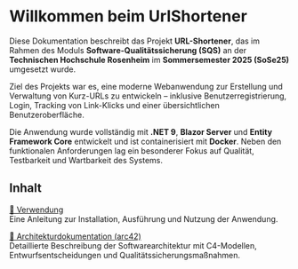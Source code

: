 # Willkommen beim UrlShortener

Diese Dokumentation beschreibt das Projekt **URL-Shortener**, das im Rahmen des Moduls **Software-Qualitätssicherung (SQS)** an der **Technischen Hochschule Rosenheim** im **Sommersemester 2025 (SoSe25)** umgesetzt wurde.

Ziel des Projekts war es, eine moderne Webanwendung zur Erstellung und Verwaltung von Kurz-URLs zu entwickeln – inklusive Benutzerregistrierung, Login, Tracking von Link-Klicks und einer übersichtlichen Benutzeroberfläche.

Die Anwendung wurde vollständig mit **.NET 9**, **Blazor Server** und **Entity Framework Core** entwickelt und ist containerisiert mit **Docker**. Neben den funktionalen Anforderungen lag ein besonderer Fokus auf Qualität, Testbarkeit und Wartbarkeit des Systems.

## Inhalt

[🧭 Verwendung](usage.md)  
Eine Anleitung zur Installation, Ausführung und Nutzung der Anwendung.

[📐 Architekturdokumentation (arc42)](docs.md)  
Detaillierte Beschreibung der Softwarearchitektur mit C4-Modellen, Entwurfsentscheidungen und Qualitätssicherungsmaßnahmen.
